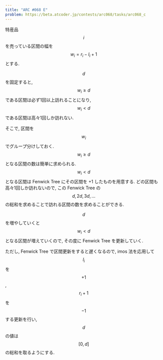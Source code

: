 ```yaml
---
title: "ARC #068 E"
problem: https://beta.atcoder.jp/contests/arc068/tasks/arc068_c
---
```

特産品 $$ i $$ を売っている区間の幅を $$ w_i = r_i-l_i+1 $$ とする.

$$ d $$ を固定すると, $$ w_i \geq d $$ である区間は必ず1回以上訪れることになり, $$ w_i \lt d $$ である区間は高々1回しか訪れない.

そこで, 区間を $$ w_i $$ でグループ分けしておく. $$ w_i \geq d $$ となる区間の数は簡単に求められる. $$ w_i \lt d $$ となる区間は Fenwick Tree にその区間を +1 したものを用意する. どの区間も高々1回しか訪れないので, この Fenwick Tree の $$ d, 2d, 3d, \dots $$ の総和を求めることで訪れる区間の数を求めることができる.

$$ d $$ を増やしていくと $$ w_i \lt d $$ となる区間が増えていくので, その度に Fenwick Tree を更新していく.

ただし, Fenwick Tree で区間更新をすると遅くなるので, imos 法を応用して $$ l_i $$ を $$ +1 $$, $$ r_i+1 $$ を $$ -1 $$ する更新を行い, $$ d $$ の値は $$ [0, d] $$ の総和を取るようにする.
